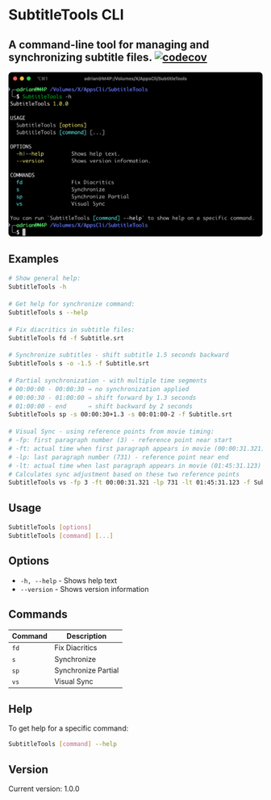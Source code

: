 # SubtitleTools CLI

A command-line tool for managing and synchronizing subtitle files.
[![codecov](https://codecov.io/gh/S9yN37/SubtitleTools/branch/main/graph/badge.svg)](https://codecov.io/gh/S9yN37/SubtitleTools)
---
![screenshot](.assets/SubtitleTools.png)

## Examples

```bash
# Show general help:
SubtitleTools -h

# Get help for synchronize command:
SubtitleTools s --help

# Fix diacritics in subtitle files:
SubtitleTools fd -f Subtitle.srt

# Synchronize subtitles - shift subtitle 1.5 seconds backward
SubtitleTools s -o -1.5 -f Subtitle.srt

# Partial synchronization - with multiple time segments
# 00:00:00 - 00:00:30 → no synchronization applied
# 00:00:30 - 01:00:00 → shift forward by 1.3 seconds  
# 01:00:00 - end      → shift backward by 2 seconds
SubtitleTools sp -s 00:00:30+1.3 -s 00:01:00-2 -f Subtitle.srt

# Visual Sync - using reference points from movie timing:
# -fp: first paragraph number (3) - reference point near start
# -ft: actual time when first paragraph appears in movie (00:00:31.321)
# -lp: last paragraph number (731) - reference point near end  
# -lt: actual time when last paragraph appears in movie (01:45:31.123)
# Calculates sync adjustment based on these two reference points
SubtitleTools vs -fp 3 -ft 00:00:31.321 -lp 731 -lt 01:45:31.123 -f Subtitle.srt
```

## Usage

```bash
SubtitleTools [options]
SubtitleTools [command] [...]
```

## Options

- `-h, --help` - Shows help text
- `--version` - Shows version information

## Commands

| Command | Description |
|---------|-------------|
| `fd` | Fix Diacritics |
| `s` | Synchronize |
| `sp` | Synchronize Partial |
| `vs` | Visual Sync |

## Help

To get help for a specific command:

```bash
SubtitleTools [command] --help
```

## Version

Current version: 1.0.0